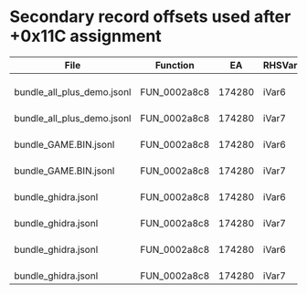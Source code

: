 # Secondary record offsets used after +0x11C assignment

| File | Function | EA | RHSVar | Offsets(Hex) |
|------|----------|----|--------|--------------|
| bundle_all_plus_demo.jsonl | FUN_0002a8c8 | 174280 | iVar6 | 11c, 20, 310, 314, b0, c |
| bundle_all_plus_demo.jsonl | FUN_0002a8c8 | 174280 | iVar7 | 20 |
| bundle_GAME.BIN.jsonl | FUN_0002a8c8 | 174280 | iVar6 | 11c, 20, 310, 314, b0, c |
| bundle_GAME.BIN.jsonl | FUN_0002a8c8 | 174280 | iVar7 | 20 |
| bundle_ghidra.jsonl | FUN_0002a8c8 | 174280 | iVar6 | 11c, 20, 310, 314, b0, c |
| bundle_ghidra.jsonl | FUN_0002a8c8 | 174280 | iVar7 | 20 |
| bundle_ghidra.jsonl | FUN_0002a8c8 | 174280 | iVar6 | 11c, 20, 310, 314, b0, c |
| bundle_ghidra.jsonl | FUN_0002a8c8 | 174280 | iVar7 | 20 |
